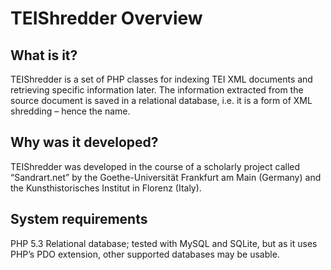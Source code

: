 TEIShredder Overview
=========================

What is it?
--------------
TEIShredder is a set of PHP classes for indexing TEI XML documents and retrieving specific information later. The information extracted from the source document is saved in a relational database, i.e. it is a form of XML shredding – hence the name.

Why was it developed?
--------------------
TEIShredder was developed in the course of a scholarly project called “Sandrart.net” by the Goethe-Universität Frankfurt am Main (Germany) and the Kunsthistorisches Institut in Florenz (Italy).

System requirements
-----------------
PHP 5.3
Relational database; tested with MySQL and SQLite, but as it uses PHP’s PDO extension, other supported databases may be usable.

